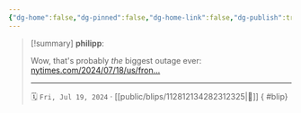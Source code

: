 ```yaml
---
{"dg-home":false,"dg-pinned":false,"dg-home-link":false,"dg-publish":true,"tags":["dgblip"],"disabled rules":["yaml-title","yaml-title-alias","file-name-heading"],"title":"philipp on mastodon @ 2024-07-19","created-date":"2024-07-19T08:09:20","id":112812134282312320,"updated-date":"2025-05-02T08:50:44","dg-path":"blips/112812134282312325.md","permalink":"/blips/112812134282312325/","dgPassFrontmatter":true}
---
```


> [!summary] **philipp**:
>
> Wow, that's probably _the_ biggest outage ever:  [nytimes.com/2024/07/18/us/fron…](https://www.nytimes.com/2024/07/18/us/frontier-flights-grounded-microsoft.html)
> - - -
>
> 🗓️ `Fri, Jul 19, 2024` · [[public/blips/112812134282312325\|🔗]]
{ #blip}

